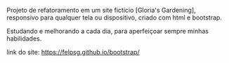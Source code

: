 Projeto de refatoramento em um site fictício [Gloria's Gardening], responsivo para qualquer tela ou dispositivo, criado com html e bootstrap. 


Estudando e melhorando a cada dia, para aperfeiçoar sempre minhas habilidades.

link do site: https://felpsg.github.io/bootstrap/
